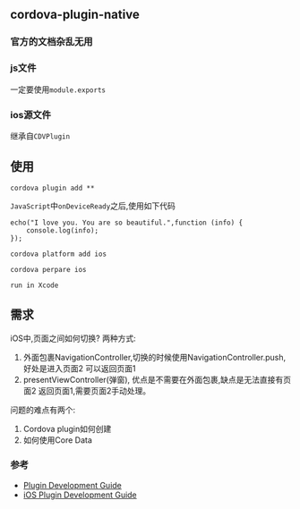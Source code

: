 ## cordova-plugin-native

### 官方的文档杂乱无用

### js文件

一定要使用`module.exports `

### ios源文件

继承自`CDVPlugin`


## 使用

```
cordova plugin add **
```
`JavaScript`中`onDeviceReady`之后,使用如下代码
```
echo("I love you. You are so beautiful.",function (info) {
    console.log(info);
});
```

```
cordova platform add ios
```

```
cordova perpare ios
```

```
run in Xcode
```

## 需求

iOS中,页面之间如何切换?
两种方式:
1. 外面包裹NavigationController,切换的时候使用NavigationController.push,好处是进入页面2 可以返回页面1
2. presentViewController(弹窗), 优点是不需要在外面包裹,缺点是无法直接有页面2 返回页面1,需要页面2手动处理。

问题的难点有两个:
1. Cordova plugin如何创建
2. 如何使用Core Data




### 参考

- [Plugin Development Guide](https://cordova.apache.org/docs/en/latest/guide/hybrid/plugins/index.html)
- [iOS Plugin Development Guide](https://cordova.apache.org/docs/en/latest/guide/platforms/ios/plugin.html)